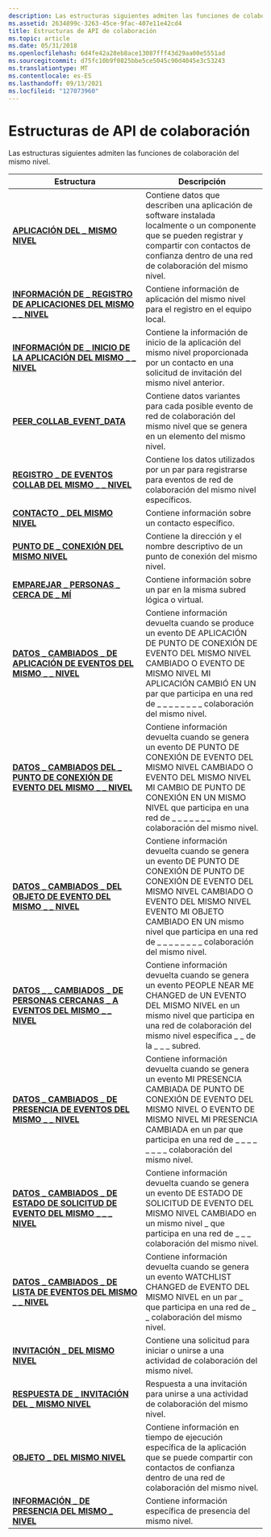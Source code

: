 ```yaml
---
description: Las estructuras siguientes admiten las funciones de colaboración del mismo nivel. StructureDescriptionPEER \_ APPLICATIONContains data describing a locally installed software application or component that can be registered and shared with trusted contacts within a peer collaboration network. INFORMACIÓN \_ DE REGISTRO DE APLICACIONES DEL MISMO \_ \_ NIVELContente la información de la aplicación del mismo nivel para el registro en el equipo local. INFORMACIÓN DE INICIO DE LA APLICACIÓN DEL MISMO \_ NIVELContente la información de inicio de la aplicación del mismo nivel proporcionada por un \_ contacto en una solicitud de invitación del mismo nivel \_ anterior. PEER \_ COLLAB \_ EVENT \_ DATAContains variant data for each possible peer collaboration network event raised on a peer. PEER \_ COLLAB EVENT REGISTRATIONContene los datos usados por un par para registrarse para \_ eventos de red de \_ colaboración del mismo nivel específicos. PEER \_ CONTACTContente información sobre un contacto específico. PUNTO DE CONEXIÓN DEL MISMO \_ NIVELContente la dirección y el nombre descriptivo de un punto de conexión del mismo nivel. PEER \_ PEOPLE \_ NEAR \_ MEContente información sobre un mismo nivel en la misma subred lógica o virtual. PEER EVENT APPLICATION CHANGED DATAContains information returned when a PEER EVENT ENDPOINT APPLICATION CHANGED or PEER EVENT MY APPLICATION CHANGED event is \_ \_ \_ \_ \_ \_ \_ \_ \_ \_ \_ raised on a peer \_ participating in a peer collaboration network. PEER \_ EVENT ENDPOINT CHANGED \_ \_ \_ DATAContains information returned when a PEER EVENT ENDPOINT CHANGED or PEER EVENT MY ENDPOINT CHANGED event is \_ \_ \_ \_ \_ \_ \_ raised on a peer participating in a peer collaboration network. PEER EVENT OBJECT CHANGED DATAContains information returned when a PEER EVENT ENDPOINT OBJECT CHANGED or PEER EVENT MY OBJECT CHANGED event is \_ \_ \_ \_ \_ \_ \_ \_ \_ \_ \_ \_ raised on a peer participating in a peer collaboration network. PEER \_ EVENT PEOPLE NEAR ME CHANGED \_ \_ \_ \_ \_ DATAContains information returned when a PEER EVENT PEOPLE NEAR ME CHANGED event is \_ \_ \_ \_ \_ raised on a peer participating in a subnet-specific peer collaboration network. PEER EVENT PRESENCE CHANGED DATAContains information returned when a PEER EVENT ENDPOINT PRESENCE CHANGED or PEER EVENT MY PRESENCE CHANGED event is \_ \_ \_ \_ \_ \_ \_ \_ \_ \_ raised on \_ a peer \_ participating in a peer collaboration network. ESTADO DE SOLICITUD DE EVENTO DEL MISMO NIVEL \_ \_ DATOS \_ \_ MODIFICADOSContente información devuelta cuando se genera un evento DE ESTADO DE SOLICITUD DE EVENTO DEL MISMO NIVEL CAMBIADO en un equipo del mismo nivel que participa en una red de \_ \_ \_ \_ \_ colaboración del mismo nivel. PEER \_ EVENT \_ WATCHLIST CHANGED DATAContains information returned when a PEER EVENT WATCHLIST CHANGED event is \_ \_ \_ \_ \_ raised on a peer participating in a peer collaboration network. INVITACIÓN \_ DEL MISMO NIVELContente una solicitud para iniciar o unirse a una actividad de colaboración del mismo nivel. RESPUESTA \_ DE INVITACIÓN DEL MISMO NIVEL Respuesta a una invitación para \_ unirse a una actividad de colaboración del mismo nivel. PEER OBJECT Contiene información en tiempo de ejecución específica de la aplicación que se puede compartir con contactos de \_ confianza dentro de una red de colaboración del mismo nivel. INFORMACIÓN \_ DE PRESENCIA DEL MISMO \_ NIVELContente información específica de presencia del mismo nivel.
ms.assetid: 2634899c-3263-45ce-9fac-407e11e42cd4
title: Estructuras de API de colaboración
ms.topic: article
ms.date: 05/31/2018
ms.openlocfilehash: 6d4fe42a28eb8ace13087fff43d29aa00e5551ad
ms.sourcegitcommit: d75fc10b9f0825bbe5ce5045c90d4045e3c53243
ms.translationtype: MT
ms.contentlocale: es-ES
ms.lasthandoff: 09/13/2021
ms.locfileid: "127073960"
---
```

# <a name="collaboration-api-structures"></a>Estructuras de API de colaboración

Las estructuras siguientes admiten las funciones de colaboración del mismo nivel.

| Estructura                                                                                      | Descripción                                                                                                                                                                                        |
|------------------------------------------------------------------------------------------------|----------------------------------------------------------------------------------------------------------------------------------------------------------------------------------------------------|
| [**APLICACIÓN DEL \_ MISMO NIVEL**](/windows/desktop/api/P2P/ns-p2p-peer_application)                                                  | Contiene datos que describen una aplicación de software instalada localmente o un componente que se pueden registrar y compartir con contactos de confianza dentro de una red de colaboración del mismo nivel.                        |
| [**INFORMACIÓN DE \_ REGISTRO DE APLICACIONES DEL MISMO \_ \_ NIVEL**](/windows/desktop/api/P2P/ns-p2p-peer_application_registration_info)            | Contiene información de aplicación del mismo nivel para el registro en el equipo local.                                                                                                                    |
| [**INFORMACIÓN DE \_ INICIO DE LA APLICACIÓN DEL MISMO \_ \_ NIVEL**](/windows/desktop/api/P2P/ns-p2p-peer_app_launch_info)                                        | Contiene la información de inicio de la aplicación del mismo nivel proporcionada por un contacto en una solicitud de invitación del mismo nivel anterior.                                                                              |
| [**PEER_COLLAB_EVENT_DATA**](/windows/win32/api/p2p/ns-p2p-peer_collab_event_data-r1)                                    | Contiene datos variantes para cada posible evento de red de colaboración del mismo nivel que se genera en un elemento del mismo nivel.                                                                                                         |
| [**REGISTRO \_ DE EVENTOS COLLAB DEL MISMO \_ \_ NIVEL**](/windows/desktop/api/P2P/ns-p2p-peer_collab_event_registration)                    | Contiene los datos utilizados por un par para registrarse para eventos de red de colaboración del mismo nivel específicos.                                                                                                       |
| [**CONTACTO \_ DEL MISMO NIVEL**](/windows/desktop/api/P2P/ns-p2p-peer_contact)                                                          | Contiene información sobre un contacto específico.                                                                                                                                                     |
| [**PUNTO DE \_ CONEXIÓN DEL MISMO NIVEL**](/windows/desktop/api/P2P/ns-p2p-peer_endpoint)                                                        | Contiene la dirección y el nombre descriptivo de un punto de conexión del mismo nivel.                                                                                                                                         |
| [**EMPAREJAR \_ PERSONAS \_ CERCA DE \_ MÍ**](/windows/desktop/api/P2P/ns-p2p-peer_people_near_me)                                          | Contiene información sobre un par en la misma subred lógica o virtual.                                                                                                                           |
| [**DATOS \_ CAMBIADOS \_ DE APLICACIÓN DE EVENTOS DEL MISMO \_ \_ NIVEL**](/windows/desktop/api/P2P/ns-p2p-peer_event_application_changed_data)         | Contiene información devuelta cuando se produce un evento DE APLICACIÓN DE PUNTO DE CONEXIÓN DE EVENTO DEL MISMO NIVEL CAMBIADO O EVENTO DE MISMO NIVEL MI APLICACIÓN CAMBIÓ EN UN par que participa en una red de \_ \_ \_ \_ \_ \_ \_ \_ colaboración del mismo nivel. |
| [**DATOS \_ CAMBIADOS DEL \_ PUNTO DE CONEXIÓN DE EVENTO DEL MISMO \_ \_ NIVEL**](/windows/desktop/api/P2P/ns-p2p-peer_event_endpoint_changed_data)               | Contiene información devuelta cuando se genera un evento DE PUNTO DE CONEXIÓN DE EVENTO DEL MISMO NIVEL CAMBIADO O EVENTO DEL MISMO NIVEL MI CAMBIO DE PUNTO DE CONEXIÓN EN UN MISMO NIVEL que participa en una red de \_ \_ \_ \_ \_ \_ \_ colaboración del mismo nivel.                 |
| [**DATOS \_ CAMBIADOS \_ DEL OBJETO DE EVENTO DEL MISMO \_ \_ NIVEL**](/windows/desktop/api/P2P/ns-p2p-peer_event_object_changed_data)                   | Contiene información devuelta cuando se genera un evento DE PUNTO DE CONEXIÓN DE PUNTO DE CONEXIÓN DE EVENTO DEL MISMO NIVEL CAMBIADO O EVENTO DEL MISMO NIVEL EVENTO MI OBJETO CAMBIADO EN UN mismo nivel que participa en una red de \_ \_ \_ \_ \_ \_ \_ \_ colaboración del mismo nivel.           |
| [**DATOS \_ \_ CAMBIADOS \_ DE PERSONAS CERCANAS \_ A EVENTOS DEL MISMO \_ \_ NIVEL**](/windows/desktop/api/P2P/ns-p2p-peer_event_people_near_me_changed_data) | Contiene información devuelta cuando se genera un evento PEOPLE NEAR ME CHANGED de UN EVENTO DEL MISMO NIVEL en un mismo nivel que participa en una red de colaboración del mismo nivel específica \_ \_ de la \_ \_ \_ subred.                               |
| [**DATOS \_ CAMBIADOS \_ DE PRESENCIA DE EVENTOS DEL MISMO \_ \_ NIVEL**](/windows/desktop/api/P2P/ns-p2p-peer_event_presence_changed_data)               | Contiene información devuelta cuando se genera un evento MI PRESENCIA CAMBIADA DE PUNTO DE CONEXIÓN DE EVENTO DEL MISMO NIVEL O EVENTO DE MISMO NIVEL MI PRESENCIA CAMBIADA en un par que participa en una red de \_ \_ \_ \_ \_ \_ \_ \_ colaboración del mismo nivel.       |
| [**DATOS \_ CAMBIADOS \_ DE ESTADO DE SOLICITUD DE EVENTO DEL MISMO \_ \_ \_ NIVEL**](/windows/desktop/api/P2P/ns-p2p-peer_event_request_status_changed_data)  | Contiene información devuelta cuando se genera un evento DE ESTADO DE SOLICITUD DE EVENTO DEL MISMO NIVEL CAMBIADO en un mismo nivel \_ que participa en una red de \_ \_ \_ colaboración del mismo nivel.                                                |
| [**DATOS \_ CAMBIADOS \_ DE LISTA DE EVENTOS DEL MISMO \_ \_ NIVEL**](/windows/desktop/api/P2P/ns-p2p-peer_event_watchlist_changed_data)             | Contiene información devuelta cuando se genera un evento WATCHLIST CHANGED de EVENTO DEL MISMO NIVEL en un par \_ que participa en una red de \_ \_ colaboración del mismo nivel.                                                      |
| [**INVITACIÓN \_ DEL MISMO NIVEL**](/windows/desktop/api/P2P/ns-p2p-peer_invitation)                                                    | Contiene una solicitud para iniciar o unirse a una actividad de colaboración del mismo nivel.                                                                                                                              |
| [**RESPUESTA DE \_ INVITACIÓN DEL \_ MISMO NIVEL**](/windows/desktop/api/P2P/ns-p2p-peer_invitation_response)                                 | Respuesta a una invitación para unirse a una actividad de colaboración del mismo nivel.                                                                                                                                 |
| [**OBJETO \_ DEL MISMO NIVEL**](/windows/desktop/api/P2P/ns-p2p-peer_object)                                                            | Contiene información en tiempo de ejecución específica de la aplicación que se puede compartir con contactos de confianza dentro de una red de colaboración del mismo nivel.                                                                   |
| [**INFORMACIÓN \_ DE PRESENCIA DEL MISMO \_ NIVEL**](/windows/desktop/api/P2P/ns-p2p-peer_presence_info)                                             | Contiene información específica de presencia del mismo nivel.                                                                                                                                                       |



 

 

 



